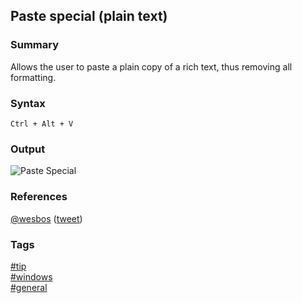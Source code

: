 ## Paste special \(plain text\)

### Summary
Allows the user to paste a plain copy of a rich text, thus removing all formatting.  
  
### Syntax
```
Ctrl + Alt + V  
```

### Output
![Paste Special](https://cloud.githubusercontent.com/assets/19519411/17303660/2c72e068-57e7-11e6-8dac-a355de87f485.gif)

### References
[@wesbos](https://twitter.com/wesbos) \([tweet](https://twitter.com/wesbos/status/760103025541259264)\)  

### Tags
[#tip](../../tips.md)  
[#windows](../windows.md)  
[#general](general.md)